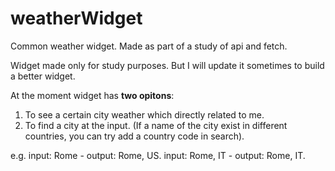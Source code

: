 # weatherWidget
Common weather widget. Made as part of a study of api and fetch.


Widget made only for study purposes. But I will update it sometimes to build a better widget. 

At the moment widget has **two opitons**: 

1. To see a certain city weather which directly related to me. 
2. To find a city at the input. (If a name of the city exist in different countries, you can try add a country code in search).

e.g. input: Rome  - output: Rome, US. 
input: Rome, IT - output: Rome, IT.
